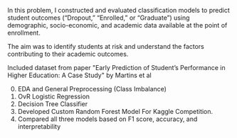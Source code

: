 In this problem, I constructed and evaluated classification models to predict student outcomes (“Dropout,” “Enrolled,” or “Graduate”) using demographic, socio-economic, and academic data available at the point of enrollment. 

The aim was to identify students at risk and understand the factors contributing to their academic outcomes.

Included dataset from paper "Early Prediction of Student’s Performance in Higher Education: A Case Study" by Martins et al

0. EDA and General Preprocessing (Class Imbalance)
1. OvR Logistic Regression
2. Decision Tree Classifier
3. Developed Custom Random Forest Model For Kaggle Competition. 
4. Compared all three models based on F1 score, accuracy, and interpretability
